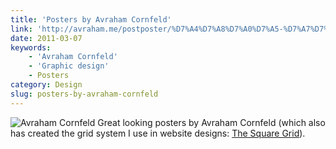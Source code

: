 ```yaml
---
title: 'Posters by Avraham Cornfeld'
link: 'http://avraham.me/postposter/%D7%A4%D7%A8%D7%A0%D7%A5-%D7%A7%D7%9E%D7%A8%D7%9E%D7%A0%D7%A1-%D7%90%D7%93%D7%A8%D7%99%D7%9B%D7%9C/'
date: 2011-03-07
keywords:
    - 'Avraham Cornfeld'
    - 'Graphic design'
    - Posters
category: Design
slug: posters-by-avraham-cornfeld
---
```


![](http://avraham.me/postposter/wp-content/uploads/2009/01/13_frans_kamermans01.png "Avraham Cornfeld") Great looking posters by Avraham Cornfeld (which also has created the grid system I use in website designs: [The Square Grid](http://thesquaregrid.com/)).
